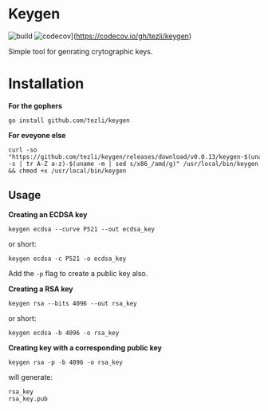 # Keygen
![build](https://github.com/tezli/keygen/actions/workflows/main.yml/badge.svg)
![codecov](https://codecov.io/gh/tezli/keygen/branch/main/graph/badge.svg)](https://codecov.io/gh/tezli/keygen)

Simple tool for genrating crytographic keys.

# Installation

**For the gophers**
```shell
go install github.com/tezli/keygen
```
**For eveyone else**

```shell
curl -so "https://github.com/tezli/keygen/releases/download/v0.0.13/keygen-$(uname -s | tr A-Z a-z)-$(uname -m | sed s/x86_/amd/g)" /usr/local/bin/keygen && chmod +x /usr/local/bin/keygen
```

## Usage

**Creating an ECDSA key**
```shell
keygen ecdsa --curve P521 --out ecdsa_key
```
or short:
```shell
keygen ecdsa -c P521 -o ecdsa_key
```
Add the `-p` flag to create a public key also.

**Creating a RSA key**
```shell
keygen rsa --bits 4096 --out rsa_key
```
or short:
```shell
keygen ecdsa -b 4096 -o rsa_key
```

**Creating key with a corresponding public key**
```shell
keygen rsa -p -b 4096 -o rsa_key
```
will generate:
```shell
rsa_key
rsa_key.pub
```
